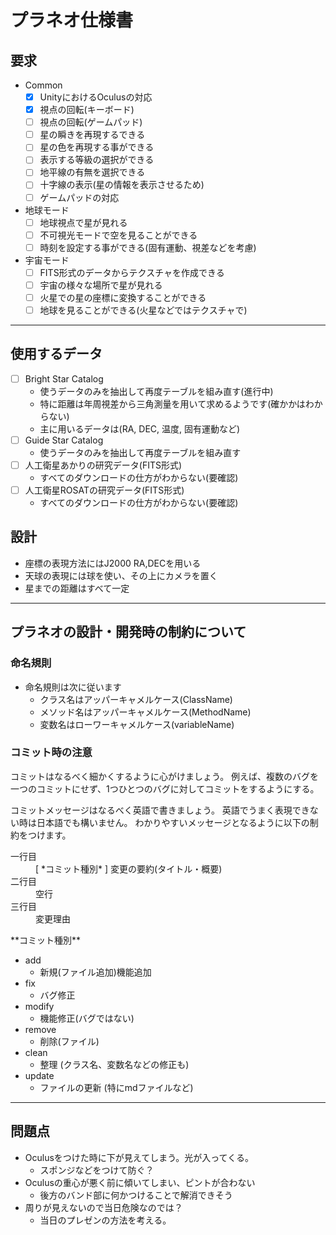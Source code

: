 # プラネオ仕様書

## 要求

- Common
	- [x] UnityにおけるOculusの対応
	- [x] 視点の回転(キーボード)
	- [ ] 視点の回転(ゲームパッド)
	- [ ] 星の瞬きを再現するできる
	- [ ] 星の色を再現する事ができる
	- [ ] 表示する等級の選択ができる
	- [ ] 地平線の有無を選択できる
	- [ ] 十字線の表示(星の情報を表示させるため)
	- [ ] ゲームパッドの対応

- 地球モード
	- [ ] 地球視点で星が見れる
	- [ ] 不可視光モードで空を見ることができる
	- [ ] 時刻を設定する事ができる(固有運動、視差などを考慮)

- 宇宙モード
  - [ ] FITS形式のデータからテクスチャを作成できる
  - [ ] 宇宙の様々な場所で星が見れる
  - [ ] 火星での星の座標に変換することができる
  - [ ] 地球を見ることができる(火星などではテクスチャで)

---

## 使用するデータ

- [ ] Bright Star Catalog
	- 使うデータのみを抽出して再度テーブルを組み直す(進行中)
	- 特に距離は年周視差から三角測量を用いて求めるようです(確かかはわからない)
	- 主に用いるデータは(RA, DEC, 温度, 固有運動など)
- [ ] Guide Star Catalog
	- 使うデータのみを抽出して再度テーブルを組み直す
- [ ] 人工衛星あかりの研究データ(FITS形式)
	- すべてのダウンロードの仕方がわからない(要確認)
- [ ] 人工衛星ROSATの研究データ(FITS形式)
	- すべてのダウンロードの仕方がわからない(要確認)


## 設計

- 座標の表現方法にはJ2000 RA,DECを用いる
- 天球の表現には球を使い、その上にカメラを置く
- 星までの距離はすべて一定


---

## プラネオの設計・開発時の制約について

### 命名規則

- 命名規則は次に従います
	- クラス名はアッパーキャメルケース(ClassName)
	- メソッド名はアッパーキャメルケース(MethodName)
	- 変数名はローワーキャメルケース(variableName)

### コミット時の注意

コミットはなるべく細かくするように心がけましょう。
例えば、複数のバグを一つのコミットにせず、1つひとつのバグに対してコミットをするようにする。

コミットメッセージはなるべく英語で書きましょう。
英語でうまく表現できない時は日本語でも構いません。
わかりやすいメッセージとなるように以下の制約をつけます。
<dl>
	<dt>一行目</dt>
	<dd>[ *コミット種別* ] 変更の要約(タイトル・概要)</dd>
	<dt>二行目</dt>
	<dd>空行</dd>
	<dt>三行目</dt>
	<dd>変更理由</dd>
</dl>
**コミット種別**

- add
	- 新規(ファイル追加)機能追加
- fix
	- バグ修正
- modify
	- 機能修正(バグではない)
- remove
	- 削除(ファイル)
- clean
	- 整理 (クラス名、変数名などの修正も)
- update
	- ファイルの更新 (特にmdファイルなど)


---

## 問題点

- Oculusをつけた時に下が見えてしまう。光が入ってくる。
	- スポンジなどをつけて防ぐ？
- Oculusの重心が悪く前に傾いてしまい、ピントが合わない
	- 後方のバンド部に何かつけることで解消できそう
- 周りが見えないので当日危険なのでは？
	- 当日のプレゼンの方法を考える。
